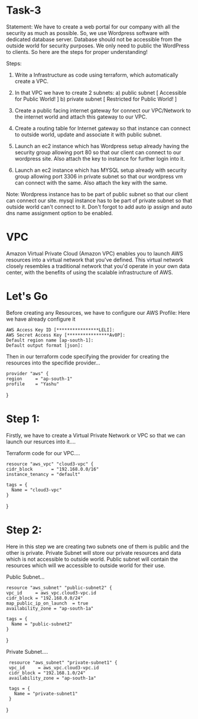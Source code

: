# Task-3

Statement: We have to create a web portal for our
company with all the security as much as possible.
So, we use Wordpress software with dedicated
database server.
Database should not be accessible from the outside
world for security purposes.
We only need to public the WordPress to clients.
So here are the steps for proper understanding!

Steps:
1) Write a Infrastructure as code using terraform, which automatically create a VPC.

2) In that VPC we have to create 2 subnets:
    a)  public  subnet [ Accessible for Public World! ] 
    b)  private subnet [ Restricted for Public World! ]

3) Create a public facing internet gateway for connect our VPC/Network to the internet world and attach this gateway to our VPC.

4) Create  a routing table for Internet gateway so that instance can connect to outside world, update and associate it with public subnet.

5) Launch an ec2 instance which has Wordpress setup already having the security group allowing  port 80 so that our client can connect to our wordpress site.
Also attach the key to instance for further login into it.

6) Launch an ec2 instance which has MYSQL setup already with security group allowing  port 3306 in private subnet so that our wordpress vm can connect with the same.
Also attach the key with the same.

Note: Wordpress instance has to be part of public subnet so that our client can connect our site. 
mysql instance has to be part of private  subnet so that outside world can't connect to it.
Don't forgot to add auto ip assign and auto dns name assignment option to be enabled.
# VPC
Amazon Virtual Private Cloud (Amazon VPC) enables you
to launch AWS resources into a virtual network that
you've defined. This virtual network closely resembles
a traditional network that you'd operate in your own
data center, with the benefits of using the scalable
infrastructure of AWS.

# Let's Go

Before creating any Resources, we have to configure 
our AWS Profile:
Here we have already configure it 

    AWS Access Key ID [****************LELI]:
    AWS Secret Access Key [****************Av0P]:
    Default region name [ap-south-1]:
    Default output format [json]:
    
Then in our terraform code specifying the 
provider for creating the resources into 
the specifide provider...

    provider "aws" {
    region     = "ap-south-1"
    profile    = "Yashu"
  }
   
# Step 1:
  Firstly, we have to create a Virtual Private Network or
  VPC so that we can launch our resurces into it....
  
  Terraform code for our VPC....
  
    resource "aws_vpc" "cloud3-vpc" {
    cidr_block       = "192.168.0.0/16"
    instance_tenancy = "default"

    tags = {
      Name = "cloud3-vpc"
    }
  }

# Step 2:
Here in this step we are creating two subnets 
one of them is public and the other is private.
Private Subnet will store our private resources
and data which is not accessible to outside world.
Public subnet will contain the resources which
will we accessible to outside world for their use.

Public Subnet...

    resource "aws_subnet" "public-subnet2" {
    vpc_id     = aws_vpc.cloud3-vpc.id
    cidr_block = "192.168.0.0/24"
    map_public_ip_on_launch  = true
    availability_zone = "ap-south-1a"

    tags = {
      Name = "public-subnet2"
    }
  }
    
Private Subnet....

     resource "aws_subnet" "private-subnet1" {
     vpc_id     = aws_vpc.cloud3-vpc.id
     cidr_block = "192.168.1.0/24"
     availability_zone = "ap-south-1a"
     
     tags = {
       Name = "private-subnet1"
     }
   }



     















